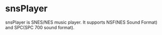 # snsPlayer

snsPlayer is SNES/NES music player. It supports NSF(NES Sound Format) and SPC(SPC 700 sound format).

